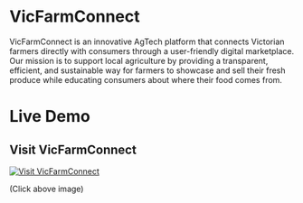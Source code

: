 # VicFarmConnect

VicFarmConnect is an innovative AgTech platform that connects Victorian farmers directly with consumers through a user-friendly digital marketplace. Our mission is to support local agriculture by providing a transparent, efficient, and sustainable way for farmers to showcase and sell their fresh produce while educating consumers about where their food comes from.

# Live Demo

## Visit VicFarmConnect
[![Visit VicFarmConnect](https://github.com/user-attachments/assets/7a8c28fa-6f5c-4df5-916b-e712c25a3295)](https://vicfarmconnect.netlify.app/) 

(Click above image)

